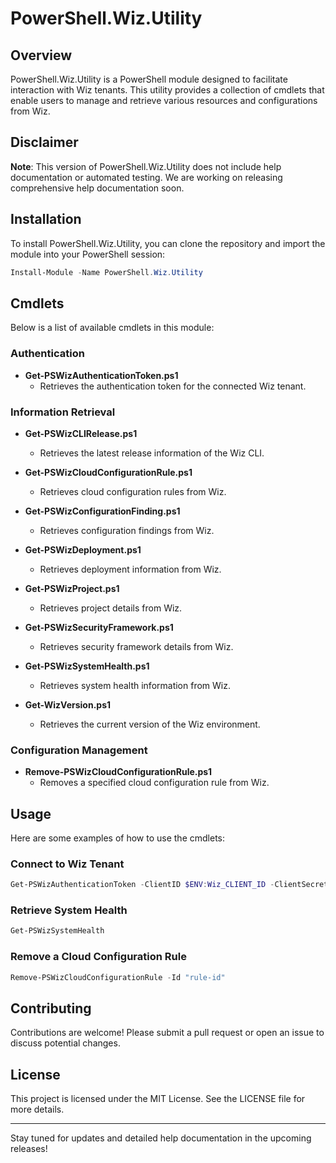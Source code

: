 # PowerShell.Wiz.Utility

## Overview

PowerShell.Wiz.Utility is a PowerShell module designed to facilitate interaction with Wiz tenants. This utility provides a collection of cmdlets that enable users to manage and retrieve various resources and configurations from Wiz.

## Disclaimer

**Note**: This version of PowerShell.Wiz.Utility does not include help documentation or automated testing. We are working on releasing comprehensive help documentation soon.

## Installation

To install PowerShell.Wiz.Utility, you can clone the repository and import the module into your PowerShell session:

```powershell
Install-Module -Name PowerShell.Wiz.Utility
```

## Cmdlets

Below is a list of available cmdlets in this module:

### Authentication
 
- **Get-PSWizAuthenticationToken.ps1**
  - Retrieves the authentication token for the connected Wiz tenant.

### Information Retrieval

- **Get-PSWizCLIRelease.ps1**
  - Retrieves the latest release information of the Wiz CLI.

- **Get-PSWizCloudConfigurationRule.ps1**
  - Retrieves cloud configuration rules from Wiz.

- **Get-PSWizConfigurationFinding.ps1**
  - Retrieves configuration findings from Wiz.

- **Get-PSWizDeployment.ps1**
  - Retrieves deployment information from Wiz.

- **Get-PSWizProject.ps1**
  - Retrieves project details from Wiz.

- **Get-PSWizSecurityFramework.ps1**
  - Retrieves security framework details from Wiz.

- **Get-PSWizSystemHealth.ps1**
  - Retrieves system health information from Wiz.

- **Get-WizVersion.ps1**
  - Retrieves the current version of the Wiz environment.

### Configuration Management

- **Remove-PSWizCloudConfigurationRule.ps1**
  - Removes a specified cloud configuration rule from Wiz.

## Usage

Here are some examples of how to use the cmdlets:

### Connect to Wiz Tenant

```powershell
Get-PSWizAuthenticationToken -ClientID $ENV:Wiz_CLIENT_ID -ClientSecret $ENV:Wiz_CLIENT_SECRET 
```

### Retrieve System Health

```powershell
Get-PSWizSystemHealth
```


### Remove a Cloud Configuration Rule

```powershell
Remove-PSWizCloudConfigurationRule -Id "rule-id"
```

## Contributing

Contributions are welcome! Please submit a pull request or open an issue to discuss potential changes.

## License

This project is licensed under the MIT License. See the LICENSE file for more details.

---

Stay tuned for updates and detailed help documentation in the upcoming releases!